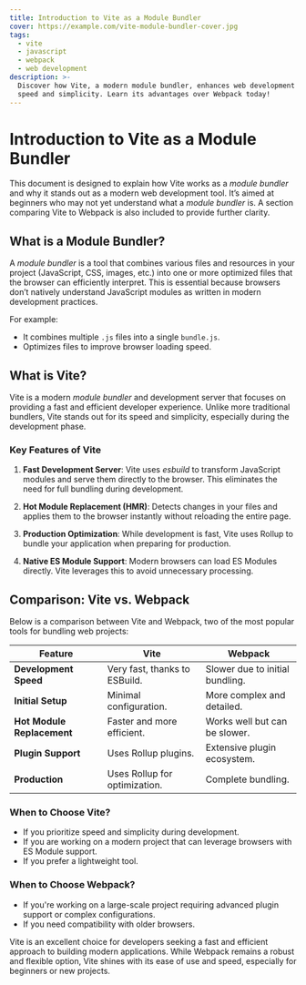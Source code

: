 ```yaml
---
title: Introduction to Vite as a Module Bundler
cover: https://example.com/vite-module-bundler-cover.jpg
tags:
  - vite
  - javascript
  - webpack
  - web development
description: >-
  Discover how Vite, a modern module bundler, enhances web development with
  speed and simplicity. Learn its advantages over Webpack today!
---
```

# Introduction to Vite as a Module Bundler

This document is designed to explain how Vite works as a *module bundler* and why it stands out as a modern web development tool. It’s aimed at beginners who may not yet understand what a *module bundler* is. A section comparing Vite to Webpack is also included to provide further clarity.

## What is a Module Bundler?

A *module bundler* is a tool that combines various files and resources in your project (JavaScript, CSS, images, etc.) into one or more optimized files that the browser can efficiently interpret. This is essential because browsers don’t natively understand JavaScript modules as written in modern development practices.

For example:
- It combines multiple `.js` files into a single `bundle.js`.
- Optimizes files to improve browser loading speed.

## What is Vite?

Vite is a modern *module bundler* and development server that focuses on providing a fast and efficient developer experience. Unlike more traditional bundlers, Vite stands out for its speed and simplicity, especially during the development phase.

### Key Features of Vite

1. **Fast Development Server**: Vite uses *esbuild* to transform JavaScript modules and serve them directly to the browser. This eliminates the need for full bundling during development.
   
2. **Hot Module Replacement (HMR)**: Detects changes in your files and applies them to the browser instantly without reloading the entire page.

3. **Production Optimization**: While development is fast, Vite uses Rollup to bundle your application when preparing for production.

4. **Native ES Module Support**: Modern browsers can load ES Modules directly. Vite leverages this to avoid unnecessary processing.

## Comparison: Vite vs. Webpack

Below is a comparison between Vite and Webpack, two of the most popular tools for bundling web projects:

| Feature                  | Vite                         | Webpack                     |
|--------------------------|------------------------------|-----------------------------|
| **Development Speed**    | Very fast, thanks to ESBuild.| Slower due to initial bundling. |
| **Initial Setup**        | Minimal configuration.       | More complex and detailed.  |
| **Hot Module Replacement** | Faster and more efficient.   | Works well but can be slower. |
| **Plugin Support**       | Uses Rollup plugins.         | Extensive plugin ecosystem. |
| **Production**           | Uses Rollup for optimization.| Complete bundling.          |

### When to Choose Vite?

- If you prioritize speed and simplicity during development.
- If you are working on a modern project that can leverage browsers with ES Module support.
- If you prefer a lightweight tool.

### When to Choose Webpack?

- If you're working on a large-scale project requiring advanced plugin support or complex configurations.
- If you need compatibility with older browsers.

Vite is an excellent choice for developers seeking a fast and efficient approach to building modern applications. While Webpack remains a robust and flexible option, Vite shines with its ease of use and speed, especially for beginners or new projects.
